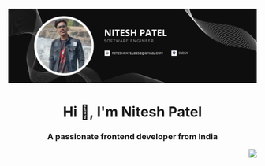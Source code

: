 ![logo](https://github.com/niteshxp/niteshxp/blob/main/Github.jpg)
<h1 align="center">Hi 👋, I'm Nitesh Patel</h1>
<h3 align="center">A passionate frontend developer from India</h3>
<img align="right" src="https://cdn.dribbble.com/users/926537/screenshots/4502924/python-2.gif" height="250px"/>

